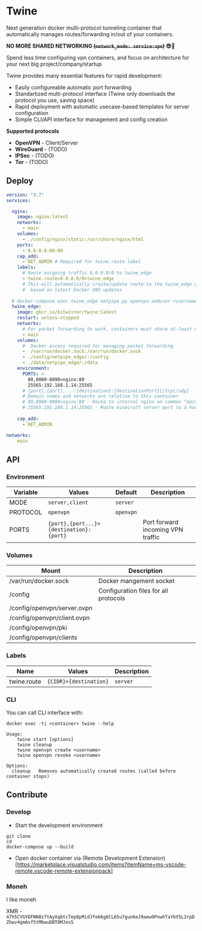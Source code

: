 # Twine

Next generation docker multi-protocol tunneling container that automatically manages routes/forwarding in/out of your containers.

**NO MORE SHARED NETWORKING ~~(`network_mode: service:vpn`)~~ 😎🎉**

Spend less time configuring vpn containers, and focus on architecture for your next big project/company/startup

Twine provides many essential features for rapid development: 
- Easily configureable automatic port forwarding 
- Standartized multi-protocol interface (Twine only downloads the protocol you use, saving space)
- Rapid deployment with automatic usecase-based templates for server configuration  
- Simple CLI/API interface for management and config creation

**Supported protocols**
- **OpenVPN** - Client/Server
- **WireGuard** - (TODO)
- **IPSec** - (TODO)
- **Tor** - (TODO)

## Deploy
```yml
version: "3.7"
services:

  nginx:
    image: nginx:latest
    networks:
      - main
    volumes: 
      - ./config/nginx/static:/usr/share/nginx/html
    ports:
      - 0.0.0.0:80:80
    cap_add:
      - NET_ADMIN # Required for twine.route label
    labels:
      # Route outgoing traffic 0.0.0.0/0 to twine_edge  
      - twine.route=0.0.0.0/0>twine_edge
      # This will automatically create/update route to the twine_edge gateway 
      #  based on latest Docker DNS updates
  
  # docker-compose exec twine_edge netpipe.py openvpn adduser <username>
  twine_edge:
    image: ghcr.io/bitwister/twine:latest
    restart: unless-stopped
    networks:
      # For packet forwarding to work, containers must share at-least one network
      - main
    volumes:
      #  Docker access required for managing packet forwarding
      -  /var/run/docker.sock:/var/run/docker.sock
      - ./config/netpipe_edge/:/config
      - ./data/netpipe_edge/:/data
    environment:
      PORTS: >
        80,8080-8090>nginx:80
        25565:192.168.1.14:25565
      # {port},{port},...:{destination}:{destinationPort}[/tcp|/udp]
      # Domain names and networks are relative to this container
      # 80,8080-8090>nginx:80 - Route to internal nginx on common "main" network
      # 25565:192.168.1.14:25565 - Route minecraft server port to a home network ip
      
    cap_add:
      - NET_ADMIN

networks:
	main
```

## API

### **Environment**
| Variable | Values | Default | Description |
| - | - | - | - |
| MODE | `server,client` | `server` | |
| PROTOCOL | `openvpn` | `openvpn` | |
| PORTS | `{port},{port...}>{destination}:{port}` | | Port forward incoming VPN traffic |

### **Volumes**
| Mount | Description |
| - | - |
| /var/run/docker.sock | Docker mangement socket |
| /config | Configuration files for all protocols |
| /config/openvpn/server.ovpn |  |
| /config/openvpn/client.ovpn |  |
| /config/openvpn/pki |  |
| /config/openvpn/clients |  |


### **Labels**
| Name | Values | Description |
| - | - | - |
| twine.route | `{CIDR}>{destination}` | `server` | Route `{CIDR}` to the `{destination}` |


### **CLI**

You can call CLI interface with: 

`docker exec -ti <container> twine --help` 

```
Usage:
	twine start [options]
	twine cleanup
	twine openvpn create <username>
	twine openvpn revoke <username>

Options:
  cleanup   Removes automatically created routes (called before container stops)

```

## Contribute

### Develop
- Start the development environment
```
git clone 
cd
docker-compose up --build
```
- Open docker container via (Remote Development Extension)[https://marketplace.visualstudio.com/items?itemName=ms-vscode-remote.vscode-remote-extensionpack] 

### Moneh

I like moneh

XMR - `47h5CYGYDFNN8z7tAyXqbtcTep8pMidJfe66g8CL65u7gun6eJ9aew9PnwhTaYbV5L2rpDZhwv4gmAxf5tMbwuDBT8MJes5`


